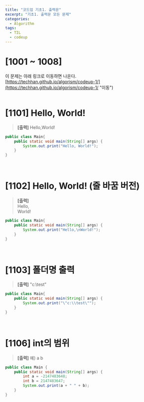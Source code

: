 ```yaml
---
title: "코드업 기초1. 출력문"
excerpt: "기초1. 출력문 모든 문제"
categories: 
  - Algorithm
tags: 
  - TIL
  - codeup
---
```

# [1001 ~ 1008] 
이 문제는 아래 링크로 이동하면 나온다.<br/>
[https://techhan.github.io/algorism/codeup-1/](https://techhan.github.io/algorism/codeup-1/ "이동") <br/><br/>

# [1101] Hello, World!
> **[출력]** Hello,World!

```java
public class Main{
    public static void main(String[] args) {
        System.out.print("Hello, World!");
    }
}
```
<br/>

# [1102] Hello, World! (줄 바꿈 버전)
> **[출력]**<br/>
Hello,<br/>
World!

```java
public class Main{
    public static void main(String[] args) {
        System.out.print("Hello,\nWorld!");
    }
}
```
<br/>

# [1103] 폴더명 출력
> **[출력]** "c:\test"

```java
public class Main{
    public static void main(String[] args) {
        System.out.print("\"c:\\test\"");
    }
}
```
<br/>

# [1106] int의 범위
> **[출력]** 예) a b

```java
public class Main {
	public static void main(String[] args) {
		int a = -2147483648;
		int b = 2147483647;
		System.out.print(a + " " + b);
	}
}
```
<br/>
